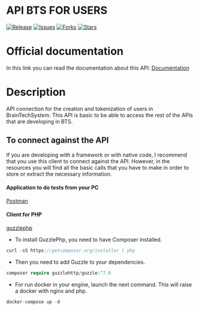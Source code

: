 API BTS FOR USERS
=======================================================

[![Release](https://img.shields.io/github/v/release/jchdezperez/bts_api_user.svg)](https://github.com/jchdezperez/bts_api_user)
[![Issues](https://img.shields.io/github/issues/jchdezperez/bts_api_user)](https://github.com/jchdezperez/bts_api_user)
[![Forks](https://img.shields.io/github/forks/jchdezperez/bts_api_user)](https://github.com/jchdezperez/bts_api_user)
[![Stars](https://img.shields.io/github/stars/jchdezperez/bts_api_user)](https://github.com/jchdezperez/bts_api_user)


# Official documentation

In this link you can read the documentation about this API: [Documentation](https://docs.braintechsystem.com/api/user/)

# Description

API connection for the creation and tokenization of users in BrainTechSystem. This API is basic to be able to access the rest of the APIs
that are developing in BTS. 

## To connect against the API 

If you are developing with a framework or with native code, I recommend that you use this client to connect against the API. However, in the resources you will find all the basic calls that you have to make in order to store or extract the necessary information. 

#### Application to do tests from your PC

[Postman](https://www.postman.com/)

#### Client for PHP

[guzzlephp](https://docs.guzzlephp.org/en/stable/)

- To install GuzzlePhp, you need to have Composer installed.

```PHP
curl -sS https://getcomposer.org/installer | php
```

- Then you need to add Guzzle to your dependencies.

```PHP
composer require guzzlehttp/guzzle:^7.0
```

- For run docker in your engine, launch the next command. This will raise a docker with nginx and php.

```PHP
docker-compose up -d
```
